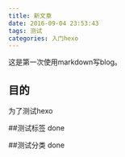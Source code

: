 ```yaml
---
title: 新文章
date: 2016-09-04 23:53:43
tags: 测试 
categories: 入门hexo
---
```


这是第一次使用markdown写blog。
## 目的
为了测试hexo

##测试标签
done

##测试分类
done